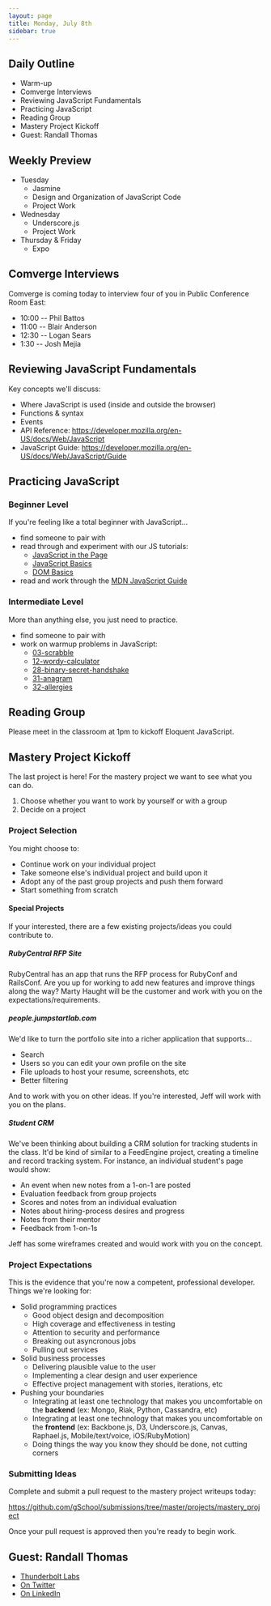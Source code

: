 ```yaml
---
layout: page
title: Monday, July 8th
sidebar: true
---
```


## Daily Outline

* Warm-up
* Comverge Interviews
* Reviewing JavaScript Fundamentals
* Practicing JavaScript
* Reading Group
* Mastery Project Kickoff
* Guest: Randall Thomas

## Weekly Preview

* Tuesday
  * Jasmine
  * Design and Organization of JavaScript Code
  * Project Work
* Wednesday
  * Underscore.js
  * Project Work
* Thursday & Friday
  * Expo

## Comverge Interviews

Comverge is coming today to interview four of you in Public Conference Room East:

* 10:00 -- Phil Battos
* 11:00 -- Blair Anderson
* 12:30 -- Logan Sears
* 1:30 -- Josh Mejia

## Reviewing JavaScript Fundamentals

Key concepts we'll discuss:

* Where JavaScript is used (inside and outside the browser)
* Functions & syntax
* Events
* API Reference: https://developer.mozilla.org/en-US/docs/Web/JavaScript
* JavaScript Guide: https://developer.mozilla.org/en-US/docs/Web/JavaScript/Guide

## Practicing JavaScript

### Beginner Level

If you're feeling like a total beginner with JavaScript...

* find someone to pair with
* read through and experiment with our JS tutorials:
  * [JavaScript in the Page](http://tutorials.jumpstartlab.com/projects/javascript/introduction/1-javascript-in-the-page.html)
  * [JavaScript Basics](http://tutorials.jumpstartlab.com/projects/javascript/introduction/2-javascript-basics.html)
  * [DOM Basics](http://tutorials.jumpstartlab.com/projects/javascript/introduction/3-dom-basics.html)
* read and work through the [MDN JavaScript Guide](https://developer.mozilla.org/en-US/docs/Web/JavaScript/Guide)

### Intermediate Level

More than anything else, you just need to practice.

* find someone to pair with
* work on warmup problems in JavaScript:
  * [03-scrabble](https://github.com/JumpstartLab/warmup-exercises/tree/master/03-scrabble)
  * [12-wordy-calculator](https://github.com/JumpstartLab/warmup-exercises/tree/master/12-wordy-calculator)
  * [28-binary-secret-handshake](https://github.com/JumpstartLab/warmup-exercises/tree/master/28-binary-secret-handshake)
  * [31-anagram](https://github.com/JumpstartLab/warmup-exercises/tree/master/31-anagram)
  * [32-allergies](https://github.com/JumpstartLab/warmup-exercises/tree/master/32-allergies)

## Reading Group

Please meet in the classroom at 1pm to kickoff Eloquent JavaScript.

## Mastery Project Kickoff

The last project is here! For the mastery project we want to see what you can do.

1. Choose whether you want to work by yourself or with a group
2. Decide on a project

### Project Selection

You might choose to:

* Continue work on your individual project
* Take someone else's individual project and build upon it
* Adopt any of the past group projects and push them forward
* Start something from scratch

#### Special Projects

If your interested, there are a few existing projects/ideas you could contribute to.

##### RubyCentral RFP Site

RubyCentral has an app that runs the RFP process for RubyConf and RailsConf. Are you up for working to add new features and improve things along the way? Marty Haught will be the customer and work with you on the expectations/requirements.

##### people.jumpstartlab.com

We'd like to turn the portfolio site into a richer application that supports...

* Search
* Users so you can edit your own profile on the site
* File uploads to host your resume, screenshots, etc
* Better filtering

And to work with you on other ideas. If you're interested, Jeff will work with you on the plans.

##### Student CRM

We've been thinking about building a CRM solution for tracking students in the class. It'd be kind of similar to a FeedEngine project, creating a timeline and record tracking system. For instance, an individual student's page would show:

* An event when new notes from a 1-on-1 are posted
* Evaluation feedback from group projects
* Scores and notes from an individual evaluation
* Notes about hiring-process desires and progress
* Notes from their mentor
* Feedback from 1-on-1s

Jeff has some wireframes created and would work with you on the concept.

### Project Expectations

This is the evidence that you're now a competent, professional developer. Things we're looking for:

* Solid programming practices
  * Good object design and decomposition
  * High coverage and effectiveness in testing
  * Attention to security and performance
  * Breaking out asyncronous jobs
  * Pulling out services
* Solid business processes
  * Delivering plausible value to the user
  * Implementing a clear design and user experience
  * Effective project management with stories, iterations, etc
* Pushing your boundaries
  * Integrating at least one technology that makes you uncomfortable on the **backend** (ex: Mongo, Riak, Python, Cassandra, etc)
  * Integrating at least one technology that makes you uncomfortable on the **frontend** (ex: Backbone.js, D3, Underscore.js, Canvas, Raphael.js, Mobile/text/voice, iOS/RubyMotion)
  * Doing things the way you know they should be done, not cutting corners

### Submitting Ideas

Complete and submit a pull request to the mastery project writeups today:

https://github.com/gSchool/submissions/tree/master/projects/mastery_project

Once your pull request is approved then you're ready to begin work.

## Guest: Randall Thomas

* [Thunderbolt Labs](http://thunderboltlabs.com/)
* [On Twitter](https://twitter.com/daksis)
* [On LinkedIn](http://www.linkedin.com/in/evilmartini)

